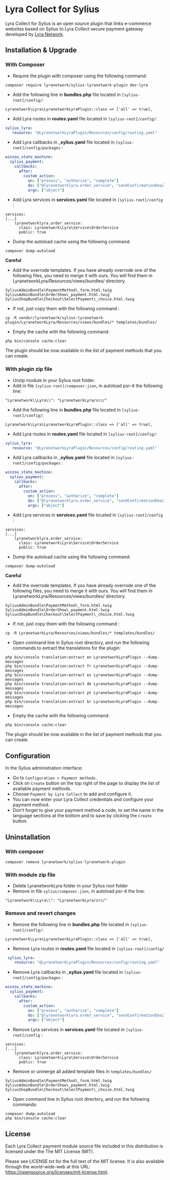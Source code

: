 # Lyra Collect for Sylius

Lyra Collect for Sylius is an open source plugin that links e-commerce websites based on Sylius to Lyra Collect secure payment gateway developed by [Lyra Network](https://www.lyra.com/).

## Installation & Upgrade

### With Composer
- Require the plugin with composer using the following command:

```
composer require lyranetwork/sylius-lyranetwork-plugin dev-lyra
```
- Add the following line in  __bundles.php__  file located in `[sylius-root]/config/`:

```
Lyranetwork\Lyra\LyranetworkLyraPlugin::class => ['all' => true],
```

- Add Lyra routes in  __routes.yaml__  file located in `[sylius-root]/config/`:

 ```yaml
 sylius_lyra:
    resource: "@LyranetworkLyraPlugin/Resources/config/routing.yaml"
 ```

- Add Lyra callbacks in  ___sylius.yaml__  file located in `[sylius-root]/config/packages` :

```yaml
winzou_state_machine:
  sylius_payment:
    callbacks:
      after:
        custom_action:
          on: ["process", "authorize", "complete"]
          do: ["@lyranetworklyra.order_service", "sendConfirmationEmail"]
          args: ["object"]
```

- Add Lyra services in  __services.yaml__  file located in `[sylius-root]/config` :

```
services:
[...]
    lyranetworklyra.order_service:
      class: Lyranetwork\Lyra\Service\OrderService
      public: true
```

- Dump the autoload cache using the following command:

```
composer dump-autoload
```

**Careful**

- Add the overrode templates. If you have already overrode one of the following files, you need to merge it with ours. You will find them in LyranetworkLyra/Resources/views/bundles/ directory.

```
SyliusAdminBundle\PaymentMethod\_form.html.twig
SyliusAdminBundle\OrderShow\_payment.html.twig
SyliusShopBundle\Checkout\SelectPayment\_choice.html.twig
```
- If not, just copy them with the following command :

```
cp -R vendor/lyranetwork/sylius-lyranetwork-plugin/LyranetworkLyra/Resources/views/bundles/* templates/bundles/
```

- Empty the cache with the following command:

```
php bin/console cache:clear
```

The plugin should be now available in the list of payment methods that you can create.

### With plugin zip file
- Unzip module in your Sylius root folder.
- Add in file `[sylius-root]/composer.json`, in autoload psr-4 the following line:

```
"Lyranetwork\\Lyra\\": "LyranetworkLyra/src/"
```
- Add the following line in  __bundles.php__  file located in `[sylius-root]/config/`:

```
Lyranetwork\Lyra\LyranetworkLyraPlugin::class => ['all' => true],
```

- Add Lyra routes in  __routes.yaml__  file located in `[sylius-root]/config/`:

 ```yaml
 sylius_lyra:
    resource: "@LyranetworkLyraPlugin/Resources/config/routing.yaml"
 ```

- Add Lyra callbacks in  ___sylius.yaml__  file located in `[sylius-root]/config/packages` :

```yaml
winzou_state_machine:
  sylius_payment:
    callbacks:
      after:
        custom_action:
          on: ["process", "authorize", "complete"]
          do: ["@lyranetworklyra.order_service", "sendConfirmationEmail"]
          args: ["object"]
```

- Add Lyra services in  __services.yaml__  file located in `[sylius-root]/config` :

```
services:
[...]
    lyranetworklyra.order_service:
      class: Lyranetwork\Lyra\Service\OrderService
      public: true
```

- Dump the autoload cache using the following command:

```
composer dump-autoload
```

**Careful**

- Add the overrode templates. If you have already overrode one of the following files, you need to merge it with ours. You will find them in LyranetworkLyra/Resources/views/bundles/ directory.

```
SyliusAdminBundle\PaymentMethod\_form.html.twig
SyliusAdminBundle\OrderShow\_payment.html.twig
SyliusShopBundle\Checkout\SelectPayment\_choice.html.twig
```
- If not, just copy them with the following command :

```
cp -R LyranetworkLyra/Resources/views/bundles/* templates/bundles/
```

- Open command line in Sylius root directory, and run the following commands to extract the translations for the plugin:

```
php bin/console translation:extract en LyranetworkLyraPlugin --dump-messages
php bin/console translation:extract fr LyranetworkLyraPlugin --dump-messages
php bin/console translation:extract es LyranetworkLyraPlugin --dump-messages
php bin/console translation:extract de LyranetworkLyraPlugin --dump-messages
php bin/console translation:extract pt LyranetworkLyraPlugin --dump-messages
php bin/console translation:extract br LyranetworkLyraPlugin --dump-messages
```

- Empty the cache with the following command:

```
php bin/console cache:clear
```

The plugin should be now available in the list of payment methods that you can create.

## Configuration
In the Sylius administration interface:
- Go to `Configuration > Payment methods`.
- Click on `Create` button on the top right of the page to display the list of available payment methods.
- Choose `Payment by Lyra Collect` to add and configure it.
- You can now enter your Lyra Collect credentials and configure your payment method. 
- Don't forget to give your payment method a code, to set the name in the language sections at the bottom and to save by clicking the `Create` button.

## Uninstallation

### With composer
```
composer remove lyranetwork/sylius-lyranetwork-plugin
```

### With module zip file
- Delete LyranetworkLyra folder in your Sylius root folder
- Remove in file `sylius/composer.json`, in autoload psr-4 the line:

```
"Lyranetwork\\Lyra\\": "LyranetworkLyra/src/"
```

### Remove and revert changes
- Remove the following line in  __bundles.php__  file located in `[sylius-root]/config/`:

```
Lyranetwork\Lyra\LyranetworkLyraPlugin::class => ['all' => true],
```

- Remove Lyra routes in  __routes.yaml__  file located in `[sylius-root]/config/`

```yaml
 sylius_lyra:
    resource: "@LyranetworkLyraPlugin/Resources/config/routing.yaml"
```

- Remove Lyra callbacks in  ___sylius.yaml__  file located in `[sylius-root]/config/packages` :

```yaml
winzou_state_machine:
  sylius_payment:
    callbacks:
      after:
        custom_action:
          on: ["process", "authorize", "complete"]
          do: ["@lyranetworklyra.order_service", "sendConfirmationEmail"]
          args: ["object"]
```

- Remove Lyra services in  __services.yaml__  file located in `[sylius-root]/config` :

```
services:
[...]
    lyranetworklyra.order_service:
      class: Lyranetwork\Lyra\Service\OrderService
      public: true
```

- Remove or unmerge all added template files in `templates/bundles/`

```
SyliusAdminBundle\PaymentMethod\_form.html.twig
SyliusAdminBundle\OrderShow\_payment.html.twig
SyliusShopBundle\Checkout\SelectPayment\_choice.html.twig
```

- Open command line in Sylius root directory, and run the following commands:

```
composer dump-autoload
php bin/console cache:clear
```
## License

Each Lyra Collect payment module source file included in this distribution is licensed under the The MIT License (MIT).

Please see LICENSE.txt for the full text of the MIT license. It is also available through the world-wide-web at this URL: https://opensource.org/licenses/mit-license.html.